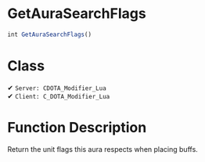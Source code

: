 # GetAuraSearchFlags
```js
int GetAuraSearchFlags()
```
# Class
✔ `Server: CDOTA_Modifier_Lua`  
✔ `Client: C_DOTA_Modifier_Lua`  

# Function Description
Return the unit flags this aura respects when placing buffs.
